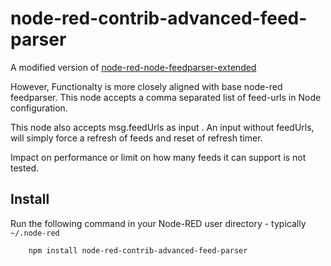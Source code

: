 node-red-contrib-advanced-feed-parser
==================================

A modified version of [node-red-node-feedparser-extended](https://github.com/arossmann/node-red-contrib-feedparser-extended) 

However, Functionalty is more closely aligned with base node-red feedparser. This node accepts a comma separated list of feed-urls in Node configuration.

This node also accepts msg.feedUrls as input . An input without feedUrls, will simply force a refresh of feeds and reset of refresh timer.

Impact on performance or limit on how many feeds it can support is not tested.
 
Install
-------

Run the following command in your Node-RED user directory - typically `~/.node-red`

        npm install node-red-contrib-advanced-feed-parser
